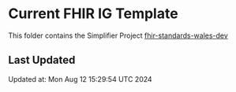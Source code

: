 # Current FHIR IG Template
This folder contains the Simplifier Project [fhir-standards-wales-dev](https://simplifier.net/fhir-standards-wales-dev)

## Last Updated

Updated at: Mon Aug 12 15:29:54 UTC 2024

